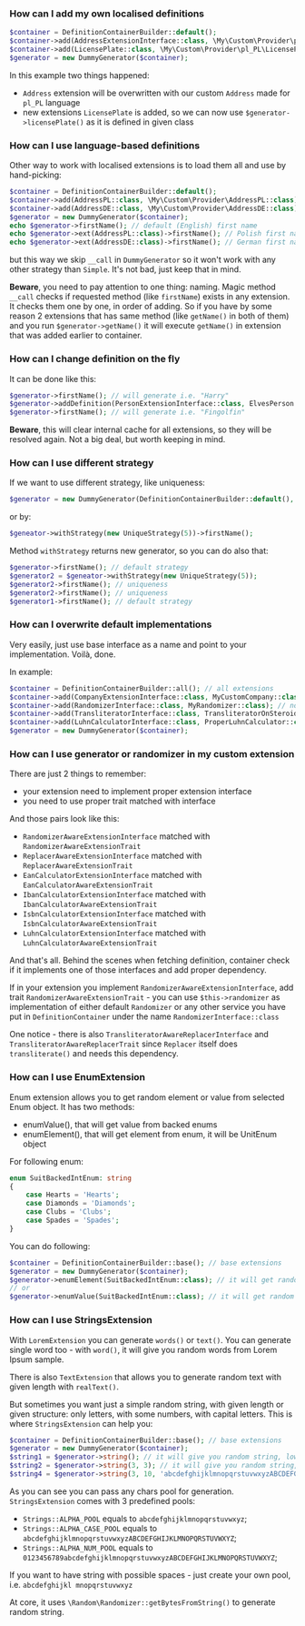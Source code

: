 ### How can I add my own localised definitions

```php
$container = DefinitionContainerBuilder::default();
$container->add(AddressExtensionInterface::class, \My\Custom\Provider\pl_PL\Address::class, ;
$container->add(LicensePlate::class, \My\Custom\Provider\pl_PL\LicensePlate::class);
$generator = new DummyGenerator($container);
```

In this example two things happened:
* `Address` extension will be overwritten with our custom `Address` made for `pl_PL` language
* new extensions `LicensePlate` is added, so we can now use `$generator->licensePlate()` as it is defined in given class

### How can I use language-based definitions

Other way to work with localised extensions is to load them all and use by hand-picking:

```php
$container = DefinitionContainerBuilder::default();
$container->add(AddressPL::class, \My\Custom\Provider\AddressPL::class);
$container->add(AddressDE::class, \My\Custom\Provider\AddressDE::class);
$generator = new DummyGenerator($container);
echo $generator->firstName(); // default (English) first name
echo $generator->ext(AddressPL::class)->firstName(); // Polish first name
echo $generator->ext(AddressDE::class)->firstName(); // German first name
```

but this way we skip `__call` in `DummyGenerator` so it won't work with any other strategy than `Simple`. It's not bad, just keep that in mind.

**Beware**, you need to pay attention to one thing: naming. Magic method `__call` checks if requested method (like `firstName`) exists in any extension. It checks them one by one, in order of adding. So if you have by some reason 2 extensions that has same method (like `getName()` in both of them) and you run `$generator->getName()` it will execute `getName()` in extension that was added earlier to container.

### How can I change definition on the fly

It can be done like this:

```php
$generator->firstName(); // will generate i.e. "Harry"
$generator->addDefinition(PersonExtensionInterface::class, ElvesPerson::class);
$generator->firstName(); // will generate i.e. "Fingolfin"
```

**Beware**, this will clear internal cache for all extensions, so they will be resolved again. Not a big deal, but worth keeping in mind.

### How can I use different strategy

If we want to use different strategy, like uniqueness:

```php
$generator = new DummyGenerator(DefinitionContainerBuilder::default(), new UniqueStrategy(5));
```

or by:

```php
$geneator->withStrategy(new UniqueStrategy(5))->firstName();
```

Method `withStrategy` returns new generator, so you can do also that:
```php
$generator->firstName(); // default strategy
$generator2 = $geneator->withStrategy(new UniqueStrategy(5));
$generator2->firstName(); // uniqueness
$generator2->firstName(); // uniqueness
$generator1->firstName(); // default strategy
```

### How can I overwrite default implementations

Very easily, just use base interface as a name and point to your implementation. Voilà, done.

In example:
```php
$container = DefinitionContainerBuilder::all(); // all extensions
$container->add(CompanyExtensionInterface::class, MyCustomCompany::class); // now MyCustomerCountry will be used ie. for $generator->company()
$container->add(RandomizerInterface::class, MyRandomizer::class); // now MyRandomizer will be used for every internal call ie. to randomElement()
$container->add(TransliteratorInterface::class, TransliteratorOnSteroids::class); // now TransliteratorOnSteroids will be used for transliterate()  
$container->add(LuhnCalculatorInterface::class, ProperLuhnCalculator::class); // now ProperLuhnCalculator will be used Luhn operations 
$generator = new DummyGenerator($container);
```

### How can I use generator or randomizer in my custom extension

There are just 2 things to remember:

* your extension need to implement proper extension interface
* you need to use proper trait matched with interface

And those pairs look like this:

* `RandomizerAwareExtensionInterface` matched with `RandomizerAwareExtensionTrait`
* `ReplacerAwareExtensionInterface` matched with `ReplacerAwareExtensionTrait`
* `EanCalculatorExtensionInterface` matched with `EanCalculatorAwareExtensionTrait`
* `IbanCalculatorExtensionInterface` matched with `IbanCalculatorAwareExtensionTrait`
* `IsbnCalculatorExtensionInterface` matched with `IsbnCalculatorAwareExtensionTrait`
* `LuhnCalculatorExtensionInterface` matched with `LuhnCalculatorAwareExtensionTrait`

And that's all. Behind the scenes when fetching definition, container check if it implements one of those interfaces and add proper dependency. 

If in your extension you implement `RandomizerAwareExtensionInterface`, add trait `RandomizerAwareExtensionTrait` - you can use `$this->randomizer` as implementation of either default `Randomizer` or any other service you have put in `DefinitionContainer` under the name `RandomizerInterface::class`

One notice - there is also `TransliteratorAwareReplacerInterface` and `TransliteratorAwareReplacerTrait` since `Replacer` itself does `transliterate()` and needs this dependency.

### How can I use EnumExtension

Enum extension allows you to get random element or value from selected Enum object. It has two methods:
 * enumValue(), that will get value from backed enums
 * enumElement(), that will get element from enum, it will be UnitEnum object

For following enum:

```php
enum SuitBackedIntEnum: string
{
    case Hearts = 'Hearts';
    case Diamonds = 'Diamonds';
    case Clubs = 'Clubs';
    case Spades = 'Spades';
}
```

You can do following:

```php
$container = DefinitionContainerBuilder::base(); // base extensions 
$generator = new DummyGenerator($container);
$generator->enumElement(SuitBackedIntEnum::class); // it will get random element, i.e. SuitBackedIntEnum::Diamonds
// or
$generator->enumValue(SuitBackedIntEnum::class); // it will get random value, i.e. "Spades"
```

### How can I use StringsExtension

With `LoremExtension` you can generate `words()` or `text()`. You can generate single word too - with `word()`, it will give you random words from Lorem Ipsum sample.

There is also `TextExtension` that allows you to generate random text with given length with `realText()`.

But sometimes you want just a simple random string, with given length or given structure: only letters, with some numbers, with capital letters. This is where `StringsExtension` can help you:

```php
$container = DefinitionContainerBuilder::base(); // base extensions 
$generator = new DummyGenerator($container);
$string1 = $generator->string(); // it will give you random string, lowercase, with length between 3 and 8
$string2 = $generator->string(3, 3); // it will give you random string, lowercase, with length equal to 3
$string4 = $generator->string(3, 10, 'abcdefghijklmnopqrstuvwxyzABCDEFGHIJKLMNOPQRSTUVWXYZ'); // it will give you random string, mixed case, with length from 3 to 10
```

As you can see you can pass any chars pool for generation. `StringsExtension` comes with 3 predefined pools:

 * `Strings::ALPHA_POOL` equals to `abcdefghijklmnopqrstuvwxyz`;
 * `Strings::ALPHA_CASE_POOL` equals to `abcdefghijklmnopqrstuvwxyzABCDEFGHIJKLMNOPQRSTUVWXYZ`;
 * `Strings::ALPHA_NUM_POOL` equals to `0123456789abcdefghijklmnopqrstuvwxyzABCDEFGHIJKLMNOPQRSTUVWXYZ`;

If you want to have string with possible spaces - just create your own pool, i.e. `abcdefghijkl mnopqrstuvwxyz`

At core, it uses `\Random\Randomizer::getBytesFromString()` to generate random string.
